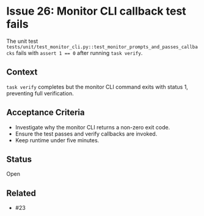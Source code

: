 # Issue 26: Monitor CLI callback test fails

The unit test `tests/unit/test_monitor_cli.py::test_monitor_prompts_and_passes_callbacks` fails with `assert 1 == 0` after running `task verify`.

## Context
`task verify` completes but the monitor CLI command exits with status 1, preventing full verification.

## Acceptance Criteria
- Investigate why the monitor CLI returns a non-zero exit code.
- Ensure the test passes and verify callbacks are invoked.
- Keep runtime under five minutes.

## Status
Open

## Related
- #23

